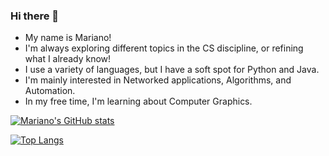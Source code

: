 ### Hi there 👋

- My name is Mariano!
- I'm always exploring different topics in the CS discipline, or refining what I already know!
- I use a variety of languages, but I have a soft spot for Python and Java.
- I'm mainly interested in Networked applications, Algorithms, and Automation.
- In my free time, I'm learning about Computer Graphics.


[![Mariano's GitHub stats](https://github-readme-stats.vercel.app/api?username=marianogutierrez&theme=merko)](https://github.com/anuraghazra/github-readme-stats)

[![Top Langs](https://github-readme-stats.vercel.app/api/top-langs/?username=marianogutierrez&layout=compact&theme=merko)](https://github.com/anuraghazra/github-readme-stats)
<!--
**marianogutierrez/marianogutierrez** is a ✨ _special_ ✨ repository because its `README.md` (this file) appears on your GitHub profile.

Here are some ideas to get you started:

- 🔭 I’m currently working on ...
- 🌱 I’m currently learning ...
- 👯 I’m looking to collaborate on ...
- 🤔 I’m looking for help with ...
- 💬 Ask me about ...
- 📫 How to reach me: ...
- 😄 Pronouns: ...
- ⚡ Fun fact: ...
-->
